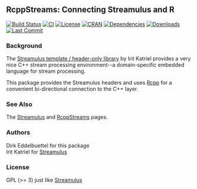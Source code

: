## RcppStreams: Connecting Streamulus and R

[![Build Status](https://travis-ci.org/eddelbuettel/rcppstreams.png)](https://travis-ci.org/eddelbuettel/rcppstreams) 
[![CI](https://github.com/eddelbuettel/rcppstreams/workflows/ci/badge.svg)](https://github.com/eddelbuettel/rcppstreams/actions?query=workflow%3Aci)
[![License](http://img.shields.io/badge/license-GPL%20%28%3E=%203%29-brightgreen.svg?style=flat)](http://www.gnu.org/licenses/gpl-3.0.html) 
[![CRAN](http://www.r-pkg.org/badges/version/RcppStreams)](https://cran.r-project.org/package=RcppStreams) 
[![Dependencies](https://tinyverse.netlify.com/badge/RcppStreams)](https://cran.r-project.org/package=RcppStreams) 
[![Downloads](http://cranlogs.r-pkg.org/badges/RcppStreams?color=brightgreen)](http://www.r-pkg.org/pkg/RcppStreams)
[![Last Commit](https://img.shields.io/github/last-commit/eddelbuettel/rcppstreams)](https://github.com/eddelbuettel/rcppstreams)

### Background

The [Streamulus template / header-only library](http://iritkatriel.github.io/streamulus/) 
by Irit Katriel provides a very nice C++ stream processing environment--a
domain-specific embedded language for stream processing.

This package provides the Streamulus headers and uses
[Rcpp](http://dirk.eddelbuettel.com/code/rcpp.html) for a convenient
bi-directional connection to the C++ layer.

### See Also

The [Streamulus](http://iritkatriel.github.io/streamulus/) and
[RcppStreams](http://dirk.eddelbuettel.com/code/rcpp.streams.html) pages.

### Authors

Dirk Eddelbuettel for this package  
Irit Katriel for [Streamulus](http://iritkatriel.github.io/streamulus/)

### License

GPL (>= 3) just like [Streamulus](http://iritkatriel.github.io/streamulus/)

